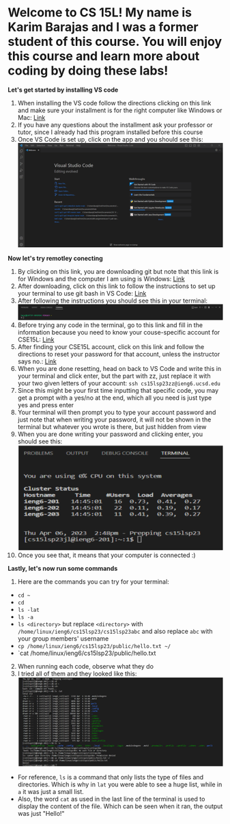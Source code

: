 # Welcome to CS 15L! My name is Karim Barajas and I was a former student of this course. You will enjoy this course and learn more about coding by doing these labs!

**Let's get started by installing VS code** 
1) When installing the VS code follow the directions clicking on this link and make sure your installment is for the right computer like Windows or Mac: [Link](https://code.visualstudio.com/)
2) If you have any questions about the installment ask your professor or tutor, since I already had this program installed before this course
3) Once VS Code is set up, click on the app and you should see this:
![Image](VS.png)

**Now let's try remotley conecting**
1) By clicking on this link, you are downloading git but note that this link is for Windows and the computer I am using is Windows: [Link](https://gitforwindows.org/)
2) After downloading, click on this link to follow the instructions to set up your terminal to use git bash in VS Code: [Link](https://stackoverflow.com/questions/42606837/how-do-i-use-bash-on-windows-from-the-visual-studio-code-integrated-terminal/50527994#50527994)
3) After following the instructions you should see this in your terminal:
![Image](bash.png)
4) Before trying any code in the terminal, go to this link and fill in the information because you need to know your couse-specific account for CSE15L: [Link](https://sdacs.ucsd.edu/~icc/index.php)
5) After finding your CSE15L account, click on this link and follow the directions to reset your password for that account, unless the instructor says no.: [Link](https://drive.google.com/file/d/17IDZn8Qq7Q0RkYMxdiIR0o6HJ3B5YqSW/view)
6) When you are done resetting, head on back to VS Code and write this in your terminal and click enter, but the part with zz, just replace it with your two given letters of your account: `ssh cs15lsp23zz@ieng6.ucsd.edu`
7) Since this might be your first time inputting that specific code, you may get a prompt with a yes/no at the end, which all you need is just type yes and press enter
8) Your terminal will then prompt you to type your account password and just note that when writing your password, it will not be shown in the terminal but whatever you wrote is there, but just hidden from view
9) When you are done writing your password and clicking enter, you should see this:
![Image](permission.png)
10) Once you see that, it means that your computer is connected :)

**Lastly, let's now run some commands**
1) Here are the commands you can try for your terminal: 
- `cd ~`
- `cd`
- `ls -lat`
- `ls -a`
- `ls <directory>` but replace `<directory>` with `/home/linux/ieng6/cs15lsp23/cs15lsp23abc` and also replace `abc` with your group members' username
- `cp /home/linux/ieng6/cs15lsp23/public/hello.txt ~/`
- `cat /home/linux/ieng6/cs15lsp23/public/hello.txt
2) When running each code, observe what they do
3) I tried all of them and they looked like this:
![Image](terminal.png)
- For reference, `ls` is a command that only lists the type of files and directories. Which is why in `lat` you were able to see a huge list, while in `a` it was just a small list.
- Also, the word `cat` as used in the last line of the terminal is used to display the content of the file. Which can be seen when it ran, the output was just "Hello!" 
